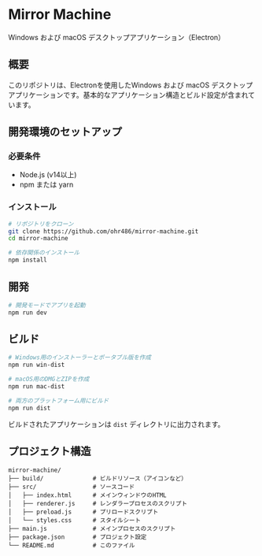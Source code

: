 # Mirror Machine

Windows および macOS デスクトップアプリケーション（Electron）

## 概要

このリポジトリは、Electronを使用したWindows および macOS デスクトップアプリケーションです。基本的なアプリケーション構造とビルド設定が含まれています。

## 開発環境のセットアップ

### 必要条件

- Node.js (v14以上)
- npm または yarn

### インストール

```bash
# リポジトリをクローン
git clone https://github.com/ohr486/mirror-machine.git
cd mirror-machine

# 依存関係のインストール
npm install
```

## 開発

```bash
# 開発モードでアプリを起動
npm run dev
```

## ビルド

```bash
# Windows用のインストーラーとポータブル版を作成
npm run win-dist

# macOS用のDMGとZIPを作成
npm run mac-dist

# 両方のプラットフォーム用にビルド
npm run dist
```

ビルドされたアプリケーションは `dist` ディレクトリに出力されます。

## プロジェクト構造

```
mirror-machine/
├── build/              # ビルドリソース（アイコンなど）
├── src/                # ソースコード
│   ├── index.html      # メインウィンドウのHTML
│   ├── renderer.js     # レンダラープロセスのスクリプト
│   ├── preload.js      # プリロードスクリプト
│   └── styles.css      # スタイルシート
├── main.js             # メインプロセスのスクリプト
├── package.json        # プロジェクト設定
└── README.md           # このファイル
```
